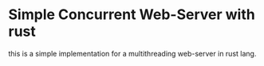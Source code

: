 # Simple Concurrent Web-Server with rust
this is a simple implementation for a multithreading web-server in rust lang. 
